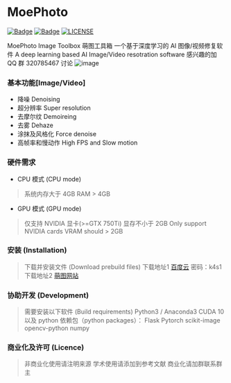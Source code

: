 # MoePhoto

[![Badge](https://img.shields.io/badge/version-5.4-brightgreen.svg)](https://github.com/opteroncx/MoePhoto/blob/master/update_log.txt)
[![Badge](https://img.shields.io/badge/link-moephoto-blueviolet.svg)](http://moephoto.tech/)
[![LICENSE](https://img.shields.io/badge/license-Anti%20996-blue.svg)](https://github.com/996icu/996.ICU/blob/master/LICENSE)

MoePhoto Image Toolbox 萌图工具箱
一个基于深度学习的 AI 图像/视频修复软件
A deep learning based AI Image/Video resotration software
感兴趣的加 QQ 群 320785467 讨论
![image](https://github.com/opteroncx/MoePhoto/blob/master/images/example1s.png)

### 基本功能[Image/Video]

- 降噪 Denoising
- 超分辨率 Super resolution
- 去摩尔纹 Demoireing
- 去雾 Dehaze
- 涂抹及风格化 Force denoise
- 高帧率和慢动作 High FPS and Slow motion

### 硬件需求

- CPU 模式 (CPU mode)
> 系统内存大于 4GB
> RAM > 4GB
- GPU 模式 (GPU mode)
> 仅支持 NVIDIA 显卡(>=GTX 750Ti)
> 显存不小于 2GB
> Only support NVIDIA cards
> VRAM should > 2GB

### 安装 (Installation)

> 下载并安装文件 (Download prebuild files)
> 下载地址1 [百度云](http://pan.baidu.com/s/1W5DQTepe6jT6TGu4QFAPXg) 密码：k4s1
> 下载地址2 [萌图网站](https://moephoto.tech)

### 协助开发 (Development)

> 需要安装以下软件 (Build requirements)
> Python3 / Anaconda3
> CUDA 10
> 以及 python 依赖包（python packages）：
> Flask
> Pytorch
> scikit-image
> opencv-python
> numpy

### 商业化及许可 (Licence)

> 非商业化使用请注明来源
> 学术使用请添加到参考文献
> 商业化请加群联系群主
